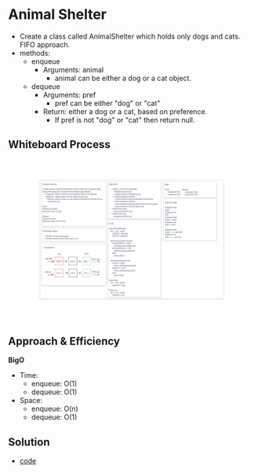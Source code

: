 # Animal Shelter

* Create a class called AnimalShelter which holds only dogs and cats. FIFO approach.
* methods:
  * enqueue
    * Arguments: animal
      * animal can be either a dog or a cat object.
  * dequeue
      * Arguments: pref
        * pref can be either "dog" or "cat"
      * Return: either a dog or a cat, based on preference.
        * If pref is not "dog" or "cat" then return null.


## Whiteboard Process

![stack_queue_animal_shelter](stack_queue_animal_shelter.png)

## Approach & Efficiency

**BigO**
* Time:
  * enqueue: O(1)
  * dequeue: O(1)
* Space:
  * enqueue: O(n)
  * dequeue: O(1)

## Solution

* [code](/Users/Alex/projects/data-structures-and-algorithms/python/code_challenges/stack_queue_animal_shelter.py)
